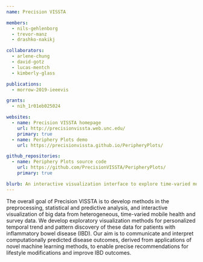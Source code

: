 ```yaml
---
name: Precision VISSTA

members:
  - nils-gehlenborg
  - trevor-manz
  - drashko-nakikj

collaborators:
  - arlene-chung
  - david-gotz
  - lucas-mentch
  - kimberly-glass

publications:
  - morrow-2019-ieeevis

grants:
  - nih_1r01eb025024

websites:
  - name: Precision VISSTA homepage
    url: http://precisionvissta.web.unc.edu/
    primary: true
  - name: Periphery Plots demo
    url: https://precisionvissta.github.io/PeripheryPlots/

github_repositories:
  - name: Periphery Plots source code
    url: https://github.com/PrecisionVISSTA/PeripheryPlots/
    primary: true

blurb: An interactive visualization interface to explore time-varied mobile health and survey data, enabling precise recommendations for lifestyle modifications to improve inflammatory bowel disease (IBD) outcomes.
---
```


The overall goal of Precision VISSTA is to develop methods in the preprocessing, statistical and predictive analysis, and interactive visualization of big data from heterogeneous, time-varied mobile health and survey data. We develop exploratory visualization methods for personalized temporal trend and pattern discovery of these data for patients with inflammatory bowel disease (IBD). Our aim is to communicate and interpret computationally predicted disease outcomes, derived from applications of novel machine learning methods, to enable precise recommendations for lifestyle modifications and improve IBD outcomes.

